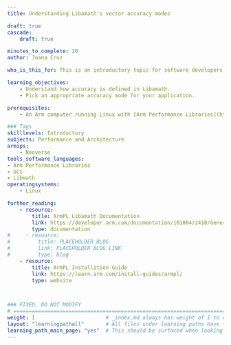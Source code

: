 ```yaml
---
title: Understanding Libamath's vector accuracy modes

draft: true
cascade:
    draft: true

minutes_to_complete: 20
author: Joana Cruz

who_is_this_for: This is an introductory topic for software developers who want to learn how to use the different accuracy modes present in Libamath, a component of Arm Performance Libraries. 

learning_objectives: 
    - Understand how accuracy is defined in Libamath.
    - Pick an appropriate accuracy mode for your application.

prerequisites:
    - An Arm computer running Linux with [Arm Performance Libraries](https://learn.arm.com/install-guides/armpl/) version 25.04 or newer installed. 

### Tags
skilllevels: Introductory
subjects: Performance and Architecture
armips:
    - Neoverse
tools_software_languages:
- Arm Performance Libraries
- GCC
- Libmath
operatingsystems:
    - Linux

further_reading:
    - resource:
        title: ArmPL Libamath Documentation
        link: https://developer.arm.com/documentation/101004/2410/General-information/Arm-Performance-Libraries-math-functions
        type: documentation
#     - resource:
#         title: PLACEHOLDER BLOG 
#         link: PLACEHOLDER BLOG LINK
#         type: blog
    - resource:
        title: ArmPL Installation Guide
        link: https://learn.arm.com/install-guides/armpl/
        type: website



### FIXED, DO NOT MODIFY
# ================================================================================
weight: 1                       # _index.md always has weight of 1 to order correctly
layout: "learningpathall"       # All files under learning paths have this same wrapper
learning_path_main_page: "yes"  # This should be surfaced when looking for related content. Only set for _index.md of learning path content.
---
```

